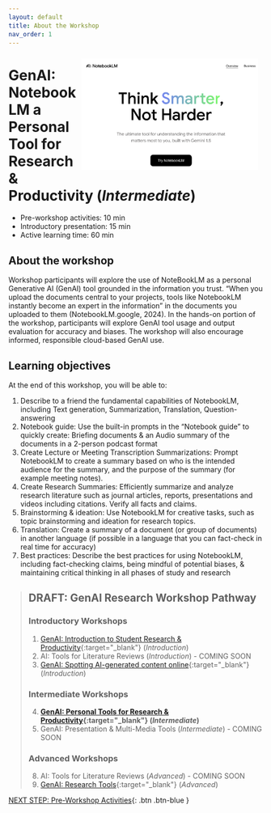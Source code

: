 ```yaml
---
layout: default
title: About the Workshop 
nav_order: 1
---
```

<img src="images/5-notebooklm-try.png" style="float:right;width:350px;padding:10px;" alt="Decorative">

# GenAI: NotebookLM a Personal Tool for Research & Productivity (_Intermediate_)

- Pre-workshop activities: 10 min 
- Introductory presentation: 15 min
- Active learning time: 60 min

## About the workshop 
Workshop participants will explore the use of NoteBookLM as a personal Generative AI (GenAI) tool grounded in the information you trust. “When you upload the documents central to your projects, tools like NotebookLM instantly become an expert in the information” in the documents you uploaded to them (NotebookLM.google, 2024). In the hands-on portion of the workshop, participants will explore GenAI tool usage and output evaluation for accuracy and biases. The workshop will also encourage informed, responsible cloud-based GenAI use.

## Learning objectives

At the end of this workshop, you will be able to:

1. Describe to a friend the fundamental capabilities of NotebookLM, including Text generation, Summarization, Translation, Question-answering
2. Notebook guide: Use the built-in prompts in the  “Notebook guide” to quickly create: Briefing documents & an Audio summary of the documents in a 2-person podcast format
3. Create Lecture or Meeting Transcription Summarizations: Prompt NotebookLM to create a summary based on who is the intended audience for the summary, and the purpose of the summary (for example meeting notes).
4. Create Research Summaries: Efficiently summarize and analyze research literature such as journal articles, reports, presentations and videos including citations. Verify all facts and claims.
5. Brainstorming & ideation: Use NotebookLM for creative tasks, such as topic brainstorming and ideation for research topics.
6. Translation: Create a summary of a document (or group of documents) in another language (if possible in a language that you can fact-check in real time for accuracy)
8. Best practices: Describe the best practices for using NotebookLM, including fact-checking claims, being mindful of potential biases, & maintaining critical thinking in all phases of study and research

> ## DRAFT: GenAI Research Workshop Pathway
> ### Introductory Workshops
> 1. [GenAI: Introduction to Student Research & Productivity](https://lib.uvic.ca/gen-ai){:target="_blank"} (_Introduction_)
> 2. AI: Tools for Literature Reviews (_Introduction_) - COMING SOON
> 3. [GenAI: Spotting AI-generated content online](https://libguides.uvic.ca/fakenews/what-is-fake-news){:target="_blank"} (_Introduction_)
> 
> ### Intermediate Workshops
> 4. **[GenAI: Personal Tools for Research & Productivity](https://lib.uvic.ca/genai-notebooklm){:target="_blank"} (_Intermediate_)**
> 5. GenAI: Presentation & Multi-Media Tools (_Intermediate_) - COMING SOON
> 
> ### Advanced Workshops
> 8. AI: Tools for Literature Reviews (_Advanced_) - COMING SOON
> 9. [GenAI: Research Tools](https://lib.uvic.ca/genai-research-adv){:target="_blank"} (_Advanced_)
 
[NEXT STEP: Pre-Workshop Activities](pre-workshop.html){: .btn .btn-blue }
